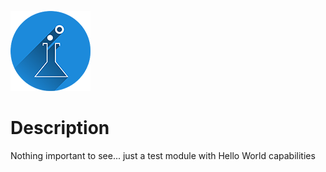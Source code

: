 ﻿![logo][]
# Description

Nothing important to see... just a test module with Hello World capabilities

[logo]: assets/yahw_128x128.png